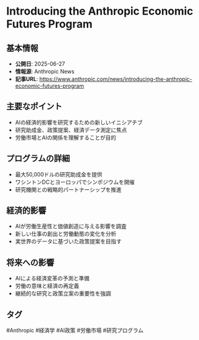 # Introducing the Anthropic Economic Futures Program

## 基本情報
- **公開日**: 2025-06-27
- **情報源**: Anthropic News
- **記事URL**: https://www.anthropic.com/news/introducing-the-anthropic-economic-futures-program

## 主要なポイント
- AIの経済的影響を研究するための新しいイニシアチブ
- 研究助成金、政策提案、経済データ測定に焦点
- 労働市場とAIの関係を理解することが目的

## プログラムの詳細
- 最大50,000ドルの研究助成金を提供
- ワシントンDCとヨーロッパでシンポジウムを開催
- 研究機関との戦略的パートナーシップを推進

## 経済的影響
- AIが労働生産性と価値創造に与える影響を調査
- 新しい仕事の創出と労働動態の変化を分析
- 実世界のデータに基づいた政策提案を目指す

## 将来への影響
- AIによる経済変革の予測と準備
- 労働の意味と経済の再定義
- 継続的な研究と政策立案の重要性を強調

## タグ
#Anthropic #経済学 #AI政策 #労働市場 #研究プログラム